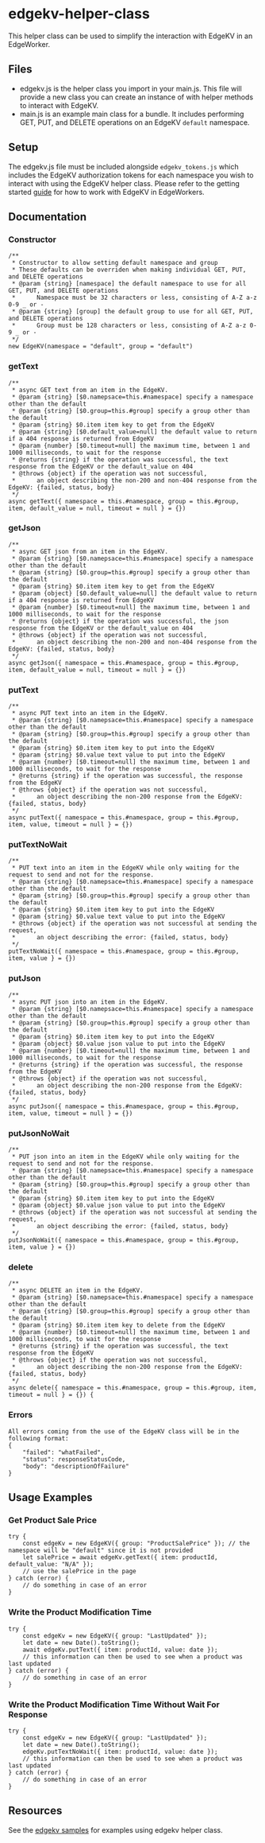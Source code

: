 # edgekv-helper-class

This helper class can be used to simplify the interaction with EdgeKV in an EdgeWorker.


## Files
* edgekv.js is the helper class you import in your main.js. This file will provide a new class you can create an instance of with helper methods to interact with EdgeKV.
* main.js is an example main class for a bundle. It includes performing GET, PUT, and DELETE operations on an EdgeKV `default` namespace.


## Setup
The edgekv.js file must be included alongside `edgekv_tokens.js` which includes the EdgeKV authorization tokens for each namespace you wish to interact with using the EdgeKV helper class. Please refer to the getting started [guide](https://github.com/akamai/edgeworkers-examples/tree/master/edgekv) for how to work with EdgeKV in EdgeWorkers.


## Documentation
### Constructor
	/**
	 * Constructor to allow setting default namespace and group
	 * These defaults can be overriden when making individual GET, PUT, and DELETE operations
	 * @param {string} [namespace] the default namespace to use for all GET, PUT, and DELETE operations
	 * 		Namespace must be 32 characters or less, consisting of A-Z a-z 0-9 _ or -
	 * @param {string} [group] the default group to use for all GET, PUT, and DELETE operations
	 * 		Group must be 128 characters or less, consisting of A-Z a-z 0-9 _ or -
	 */
	new EdgeKV(namespace = "default", group = "default")
### getText
	/**
	 * async GET text from an item in the EdgeKV.
	 * @param {string} [$0.namepsace=this.#namespace] specify a namespace other than the default
	 * @param {string} [$0.group=this.#group] specify a group other than the default
	 * @param {string} $0.item item key to get from the EdgeKV
	 * @param {string} [$0.default_value=null] the default value to return if a 404 response is returned from EdgeKV
	 * @param {number} [$0.timeout=null] the maximum time, between 1 and 1000 milliseconds, to wait for the response
	 * @returns {string} if the operation was successful, the text response from the EdgeKV or the default_value on 404
	 * @throws {object} if the operation was not successful,
	 * 		an object describing the non-200 and non-404 response from the EdgeKV: {failed, status, body}
	 */
	async getText({ namespace = this.#namespace, group = this.#group, item, default_value = null, timeout = null } = {})
### getJson
	/**
	 * async GET json from an item in the EdgeKV.
	 * @param {string} [$0.namepsace=this.#namespace] specify a namespace other than the default
	 * @param {string} [$0.group=this.#group] specify a group other than the default
	 * @param {string} $0.item item key to get from the EdgeKV
	 * @param {object} [$0.default_value=null] the default value to return if a 404 response is returned from EdgeKV
	 * @param {number} [$0.timeout=null] the maximum time, between 1 and 1000 milliseconds, to wait for the response
	 * @returns {object} if the operation was successful, the json response from the EdgeKV or the default_value on 404
	 * @throws {object} if the operation was not successful,
	 * 		an object describing the non-200 and non-404 response from the EdgeKV: {failed, status, body}
	 */
	async getJson({ namespace = this.#namespace, group = this.#group, item, default_value = null, timeout = null } = {})
### putText
	/**
	 * async PUT text into an item in the EdgeKV.
	 * @param {string} [$0.namepsace=this.#namespace] specify a namespace other than the default
	 * @param {string} [$0.group=this.#group] specify a group other than the default
	 * @param {string} $0.item item key to put into the EdgeKV
	 * @param {string} $0.value text value to put into the EdgeKV
	 * @param {number} [$0.timeout=null] the maximum time, between 1 and 1000 milliseconds, to wait for the response
	 * @returns {string} if the operation was successful, the response from the EdgeKV
	 * @throws {object} if the operation was not successful,
	 * 		an object describing the non-200 response from the EdgeKV: {failed, status, body}
	 */
	async putText({ namespace = this.#namespace, group = this.#group, item, value, timeout = null } = {})
### putTextNoWait
	/**
	 * PUT text into an item in the EdgeKV while only waiting for the request to send and not for the response.
	 * @param {string} [$0.namepsace=this.#namespace] specify a namespace other than the default
	 * @param {string} [$0.group=this.#group] specify a group other than the default
	 * @param {string} $0.item item key to put into the EdgeKV
	 * @param {string} $0.value text value to put into the EdgeKV
	 * @throws {object} if the operation was not successful at sending the request,
	 * 		an object describing the error: {failed, status, body}
	 */
	putTextNoWait({ namespace = this.#namespace, group = this.#group, item, value } = {}) 
### putJson
	/**
	 * async PUT json into an item in the EdgeKV.
	 * @param {string} [$0.namepsace=this.#namespace] specify a namespace other than the default
	 * @param {string} [$0.group=this.#group] specify a group other than the default
	 * @param {string} $0.item item key to put into the EdgeKV
	 * @param {object} $0.value json value to put into the EdgeKV
	 * @param {number} [$0.timeout=null] the maximum time, between 1 and 1000 milliseconds, to wait for the response
	 * @returns {string} if the operation was successful, the response from the EdgeKV
	 * @throws {object} if the operation was not successful,
	 * 		an object describing the non-200 response from the EdgeKV: {failed, status, body}
	 */
	async putJson({ namespace = this.#namespace, group = this.#group, item, value, timeout = null } = {})
### putJsonNoWait
	/**
	 * PUT json into an item in the EdgeKV while only waiting for the request to send and not for the response.
	 * @param {string} [$0.namepsace=this.#namespace] specify a namespace other than the default
	 * @param {string} [$0.group=this.#group] specify a group other than the default
	 * @param {string} $0.item item key to put into the EdgeKV
	 * @param {object} $0.value json value to put into the EdgeKV
	 * @throws {object} if the operation was not successful at sending the request,
	 * 		an object describing the error: {failed, status, body}
	 */
	putJsonNoWait({ namespace = this.#namespace, group = this.#group, item, value } = {})
### delete
	/**
	 * async DELETE an item in the EdgeKV.
	 * @param {string} [$0.namepsace=this.#namespace] specify a namespace other than the default
	 * @param {string} [$0.group=this.#group] specify a group other than the default
	 * @param {string} $0.item item key to delete from the EdgeKV
	 * @param {number} [$0.timeout=null] the maximum time, between 1 and 1000 milliseconds, to wait for the response
	 * @returns {string} if the operation was successful, the text response from the EdgeKV
	 * @throws {object} if the operation was not successful,
	 * 		an object describing the non-200 response from the EdgeKV: {failed, status, body}
	 */
	async delete({ namespace = this.#namespace, group = this.#group, item, timeout = null } = {}) {
### Errors
	All errors coming from the use of the EdgeKV class will be in the following format:
	{
		"failed": "whatFailed",
		"status": responseStatusCode,
		"body": "descriptionOfFailure"
	}

## Usage Examples
### Get Product Sale Price
	try {
		const edgeKv = new EdgeKV({ group: "ProductSalePrice" }); // the namespace will be "default" since it is not provided
		let salePrice = await edgeKv.getText({ item: productId, default_value: "N/A" });
		// use the salePrice in the page
	} catch (error) {
		// do something in case of an error
	}
### Write the Product Modification Time
	try {
		const edgeKv = new EdgeKV({ group: "LastUpdated" });
		let date = new Date().toString();
		await edgeKv.putText({ item: productId, value: date });
		// this information can then be used to see when a product was last updated
	} catch (error) {
		// do something in case of an error
	}
### Write the Product Modification Time Without Wait For Response
	try {
		const edgeKv = new EdgeKV({ group: "LastUpdated" });
		let date = new Date().toString();
		edgeKv.putTextNoWait({ item: productId, value: date });
		// this information can then be used to see when a product was last updated
	} catch (error) {
		// do something in case of an error
	}


## Resources
See the [edgekv samples](https://github.com/akamai/edgeworkers-examples/tree/master/edgekv) for examples using edgekv helper class.
